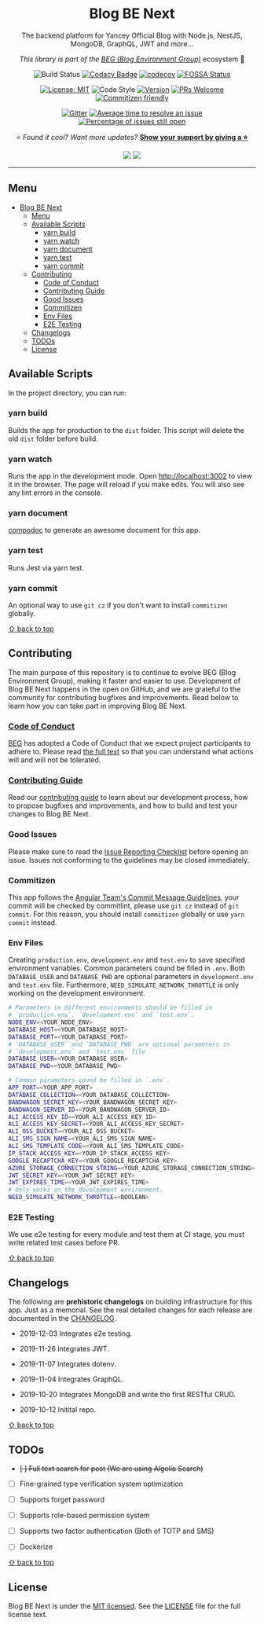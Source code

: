 <div align="center">

# Blog BE Next

The backend platform for Yancey Official Blog with Node.js, NestJS, MongoDB, GraphQL, JWT and more...

_This library is part of the [BEG (Blog Environment Group)](https://github.com/Yancey-Blog)_ ecosystem 📖

![Build Status](https://github.com/Yancey-Blog/blog-be-next/actions/workflows/github-actions.yml/badge.svg)
[![Codacy Badge](https://api.codacy.com/project/badge/Grade/899c1498056d402284353047fcde0632)](https://www.codacy.com/manual/YanceyOfficial/blog-be-next?utm_source=github.com&utm_medium=referral&utm_content=Yancey-Blog/blog-be-next&utm_campaign=Badge_Grade)
[![codecov](https://codecov.io/gh/Yancey-Blog/blog-be-next/branch/master/graph/badge.svg)](https://codecov.io/gh/Yancey-Blog/blog-be-next)
[![FOSSA Status](https://app.fossa.com/api/projects/git%2Bgithub.com%2FYancey-Blog%2Fblog-be-next.svg?type=shield)](https://app.fossa.com/projects/git%2Bgithub.com%2FYancey-Blog%2Fblog-be-next?ref=badge_shield)

[![License: MIT](https://img.shields.io/badge/License-MIT-green.svg)](https://opensource.org/licenses/MIT)
![Code Style](https://camo.githubusercontent.com/c83b8df34339bd302b7fd3fbb631f99ba25f87f8/68747470733a2f2f696d672e736869656c64732e696f2f62616467652f636f64655f7374796c652d70726574746965722d6666363962342e737667)
[![Version](https://img.shields.io/github/package-json/v/Yancey-Blog/blog-be-next)](https://github.com/Yancey-Blog/blog-be-next)
[![PRs Welcome](https://img.shields.io/badge/PRs-welcome-green.svg)](https://github.com/Yancey-Blog/blog-be-next/pulls)
[![Commitizen friendly](https://img.shields.io/badge/commitizen-friendly-brightgreen.svg)](http://commitizen.github.io/cz-cli/)

[![Gitter](https://badges.gitter.im/yancey-official/community.svg)](https://gitter.im/yancey-official/community?utm_source=badge&utm_medium=badge&utm_campaign=pr-badge)
[![Average time to resolve an issue](http://isitmaintained.com/badge/resolution/Yancey-Blog/blog-be-next.svg)](http://isitmaintained.com/project/Yancey-Blog/blog-be-next 'Average time to resolve an issue')
[![Percentage of issues still open](http://isitmaintained.com/badge/open/Yancey-Blog/blog-be-next.svg)](http://isitmaintained.com/project/Yancey-Blog/blog-be-next 'Percentage of issues still open')

⭐️ _Found it cool? Want more updates?_ [**Show your support by giving a ⭐️**](https://github.com/Yancey-Blog/blog-be-next/stargazers)

<a href="https://www.paypal.me/yanceyleo" target="_blank"><img src="https://img.shields.io/badge/Donate-PayPal-ff3f59.svg"/></a>
<a href="https://twitter.com/YanceyOfficial" target="_blank"><img src="https://img.shields.io/twitter/follow/YanceyOfficial.svg?style=social&label=Follow"></a>
</a>

</div>

---

## Menu

<!-- START doctoc generated TOC please keep comment here to allow auto update -->
<!-- DON'T EDIT THIS SECTION, INSTEAD RE-RUN doctoc TO UPDATE -->

- [Blog BE Next](#blog-be-next)
  - [Menu](#menu)
  - [Available Scripts](#available-scripts)
    - [yarn build](#yarn-build)
    - [yarn watch](#yarn-watch)
    - [yarn document](#yarn-document)
    - [yarn test](#yarn-test)
    - [yarn commit](#yarn-commit)
  - [Contributing](#contributing)
    - [Code of Conduct](#code-of-conduct)
    - [Contributing Guide](#contributing-guide)
    - [Good Issues](#good-issues)
    - [Commitizen](#uses-commitizen)
    - [Env Files](#uses-env-files)
    - [E2E Testing](#e2e-testing)
  - [Changelogs](#changelogs)
  - [TODOs](#todos)
  - [License](#license)

<!-- END doctoc generated TOC please keep comment here to allow auto update -->

## Available Scripts

In the project directory, you can run:

### yarn build

Builds the app for production to the `dist` folder.
This script will delete the old `dist` folder before build.

### yarn watch

Runs the app in the development mode.
Open [http://localhost:3002](http://localhost:3002) to view it in the browser. The page will reload if you make edits. You will also see any lint errors in the console.

### yarn document

[compodoc](https://github.com/compodoc/compodoc) to generate an awesome document for this app.

### yarn test

Runs Jest via yarn test.

### yarn commit

An optional way to use `git cz` if you don't want to install `commitizen` globally.

[⇧ back to top](#Menu)

## Contributing

The main purpose of this repository is to continue to evolve BEG (Blog Environment Group), making it faster and easier to use. Development of Blog BE Next happens in the open on GitHub, and we are grateful to the community for contributing bugfixes and improvements. Read below to learn how you can take part in improving Blog BE Next.

### [Code of Conduct](./CODE_OF_CONDUCT.md)

[BEG](https://github.com/Yancey-Blog) has adopted a Code of Conduct that we expect project participants to adhere to. Please read [the full text](./CODE_OF_CONDUCT.md) so that you can understand what actions will and will not be tolerated.

### [Contributing Guide](./CONTRIBUTING.md)

Read our [contributing guide](./CONTRIBUTING.md) to learn about our development process, how to propose bugfixes and improvements, and how to build and test your changes to Blog BE Next.

### Good Issues

Please make sure to read the [Issue Reporting Checklist](./.github/ISSUE_TEMPLATE/bug_report.md) before opening an issue. Issues not conforming to the guidelines may be closed immediately.

### Commitizen

This app follows the [Angular Team's Commit Message Guidelines](https://github.com/angular/angular/blob/master/CONTRIBUTING.md#commit), your commit will be checked by commitlint, please use `git cz` instead of `git commit`. For this reason, you should install `commitizen` globally or use `yarn commit` instead.

### Env Files

Creating `production.env`, `development.env` and `test.env` to save specified environment variables. Common parameters cound be filled in `.env`. Both `DATABASE_USER` and `DATABASE_PWD` are optional parameters in `development.env` and `test.env` file. Furthermore, `NEED_SIMULATE_NETWORK_THROTTLE` is only working on the development environment.

```bash
# Parameters in different environments should be filled in
# `production.env`, `development.env` and `test.env`.
NODE_ENV=<YOUR_NODE_ENV>
DATABASE_HOST=<YOUR_DATABASE_HOST>
DATABASE_PORT=<YOUR_DATABASE_PORT>
# `DATABASE_USER` and `DATABASE_PWD` are optional parameters in
# `development.env` and `test.env` file
DATABASE_USER=<YOUR_DATABASE_USER>
DATABASE_PWD=<YOUR_DATABASE_PWD>

# Common parameters cound be filled in `.env`.
APP_PORT=<YOUR_APP_PORT>
DATABASE_COLLECTION=<YOUR_DATABASE_COLLECTION>
BANDWAGON_SECRET_KEY=<YOUR_BANDWAGON_SECRET_KEY>
BANDWAGON_SERVER_ID=<YOUR_BANDWAGON_SERVER_ID>
ALI_ACCESS_KEY_ID=<YOUR_ALI_ACCESS_KEY_ID>
ALI_ACCESS_KEY_SECRET=<YOUR_ALI_ACCESS_KEY_SECRET>
ALI_OSS_BUCKET=<YOUR_ALI_OSS_BUCKET>
ALI_SMS_SIGN_NAME=<YOUR_ALI_SMS_SIGN_NAME>
ALI_SMS_TEMPLATE_CODE=<YOUR_ALI_SMS_TEMPLATE_CODE>
IP_STACK_ACCESS_KEY=<YOUR_IP_STACK_ACCESS_KEY>
GOOGLE_RECAPTCHA_KEY=<YOUR_GOOGLE_RECAPTCHA_KEY>
AZURE_STORAGE_CONNECTION_STRING=<YOUR_AZURE_STORAGE_CONNECTION_STRING>
JWT_SECRET_KEY=<YOUR_JWT_SECRET_KEY>
JWT_EXPIRES_TIME=<YOUR_JWT_EXPIRES_TIME>
# Only works on the development environment.
NEED_SIMULATE_NETWORK_THROTTLE=<BOOLEAN>
```

### E2E Testing

We use e2e testing for every module and test them at CI stage, you must write related test cases before PR.

[⇧ back to top](#Menu)

## Changelogs

The following are **prehistoric changelogs** on building infrastructure for this app. Just as a memorial. See the real detailed changes for each release are documented in the [CHANGELOG](./CHANGELOG.md).

- 2019-12-03 Integrates e2e testing.

- 2019-11-26 Integrates JWT.

- 2019-11-07 Integrates dotenv.

- 2019-11-04 Integrates GraphQL.

- 2019-10-20 Integrates MongoDB and write the first RESTful CRUD.

- 2019-10-12 Initital repo.

[⇧ back to top](#Menu)

## TODOs

- ~~[ ] Full text search for post (We are using Algolia Search)~~

- [ ] Fine-grained type verification system optimization

- [ ] Supports forget password

- [ ] Supports role-based permission system

- [ ] Supports two factor authentication (Both of TOTP and SMS)

- [ ] Dockerize

[⇧ back to top](#Menu)

## License

Blog BE Next is under the [MIT licensed](https://opensource.org/licenses/MIT). See the [LICENSE](./LICENSE) file for the full license text.
